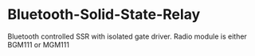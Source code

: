 # Bluetooth-Solid-State-Relay
Bluetooth controlled SSR with isolated gate driver. Radio module is either BGM111 or MGM111
